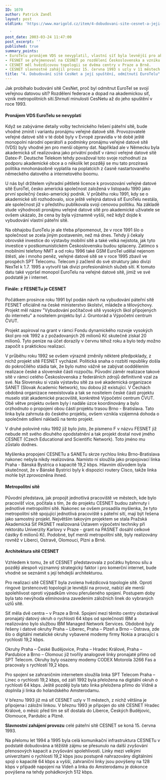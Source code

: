 ```yaml
---
ID: 1070
author: Patrick Zandl
layout: post
oldlink: 'https://www.marigold.cz/item/4-dobudovani-site-cesnet-a-jeji-spusteni-odmitnuti-eurotelu

  '
post_date: 2003-03-24 11:47:00
post_excerpt: ''
published: true
summary_points:
- EuroTelu pronájem VDS se nevyplatil, vlastní síť byla levnější pro akademické uživatele.
- FESNET se přejmenoval na CESNET po rozdělení Československa a vzniku SANET.
- CESNET měl hvězdicovou topologii se dvěma centry v Praze a Brně.
- CESNET slavnostně zahájil provoz 15. června 1993 s uzly v 11 městech.
title: "4. Dobudování sítě CesNet a její spuštění, odmítnutí EuroTelu"
---
```


Jak probíhalo budování sítě CesNet, proč byl odmítnut EuroTel se svojí veřejnou datovou sítí? Rozdělení federace a dopad na akademickou síť, vznik metropolitních sítí.Shrnutí minulosti CesNetu až do jeho spuštění v roce 1993.<!--more--><H4>Pronájem VDS EuroTelu se nevyplatí</H4>
<p>
Když se zabýváme detaily volby technického řešení páteřní sítě, bude vhodné zmínit i variantu pronájmu veřejné datové sítě. Provozovatelé veřejné datové sítě v té době byly v Evropě zpravidla v té době ještě monopolní národní operátoři a podmínky pronájmu veřejné datové sítě (VDS) byly vhodné jen pro menší objemy dat. Například ale v Německu byla akademická síť realizována jako privátní podsíť v rámci veřejné datové sítě Datex-P. Deutsche Telekom tehdy považoval toto svoje rozhodnutí za podporu akademické obce a o několik let později se mu tato prozíravá politika mnohonásobně vyplatila na poplatcích z časně nastartovaného německého datového a internetového boomu. 
<p>
U nás byl držitelem výhradní pětileté licence k provozování veřejné datové sítě EuroTel, česko americká společnost založená v listopadu 1990 jako první společný česko-americký podnik. V průběhu roku 1991, kdy se o akademické síti rozhodovalo, sice ještě veřejná datová síť EuroTelu nestála, ale společnost již v předstihu publikovala svoji cenovou politiku. Na základě stude výhodnosti pronájmu veřejné datové sítě pro akademické uživatele se ovšem ukázalo, že cena by byla významně vyšší, než když dojde k vybudování vlastní páteřní sítě. 
<p>
Na obhajobu EuroTelu je ale třeba připomenout, že v roce 1991 šlo o společnost se zcela jiným postavením, než má dnes. Tehdy ji čekaly obrovské investice do výstavby mobilní sítě a také velká nejistota, jak tyto investice v postkomunistickém Československu budou splaceny. Zatímco s mobilními telefony NMT a od roku 1996 také GSM EuroTel udělal nejenom štěstí, ale i mnoho peněz, veřejné datové sítě se v roce 1995 zbavil ve prospěch SPT Telecomu. Telecom ji začlenil do své struktury jako divizi NexTel k 1.7. 1995 a vytvořil tak divizi profesionálních služeb sítí. K tomuto datu také vypršel monopol EuroTelu na veřejné datové sítě, jimiž ve své podstatě je i internet. 
<H4>Finále: z FESNETu je CESNET</H4>
<p>
Počátkem prosince roku 1991 byl podán návrh na vybudování páteřní sítě FESNET oficiálně na české ministerstvo školství, mládeže a tělovýchovy. Projekt měl název "Vybudování počítačové sítě vysokých škol připojených do internetu" a nositelem projektu byl J. Gruntorád a Výpočetní centrum ČVUT. 
<p>
Projekt aspiroval na grant v rámci Fondu dynamického rozvoje vysokých škol pro rok 1992 a z požadovaných 26 milionů Kč skutečně získal 20 milionů. Tyto peníze na účet dorazily v červnu téhož roku a bylo tedy možno započít s praktickou realizací. 
<p>
V průběhu roku 1992 se ovšem výrazně změnily některé předpoklady, z nichž projekt sítě FESNET vycházel. Politická snaha o rozbití republiky došla do pokročilého stádia tak, že bylo nutno vážně se zabývat ooddělením realizace české a slovenské části rozpočtu. Původní záměr realizace takové sítě v rámci celého Československa z federálních zdrojů definitivně vzal za své. Na Slovensku si vzala výstavbu sítě za své akademická organizace SANET (Slovak Academic Network), tou dobou již existující. V Čechách obdobná organizace neexistovala a tak se nositelem české části projektu muselo stát akademické pracoviště, konkrétně Výpočetní centrum ČVUT. Obě větve projektu ovšem byly i nadále úzce koordinovány a bylo orzhodnuto o propojení obou částí projektu trasou Brno - Bratislava. Tato linka byla zahrnuta do českého projektu, ovšem vznikla vzájemná dohoda o společném sdílení nákladů na tento projekt. 
<p>
V druhé polovině roku 1992 již bylo jisto, že písmeno F v názvu FESNET již nebude mít svého dlouhého opodstatnění a tak projekt dostal nové jmého CESNET (Czech Educational and Scientific Network). Toto jméno mu zůstalo dodnes. 
<p>
Myšlenka propojení CESNETu a SANETu skrze rychlou linku Brno-Bratislava nakonec nebyla nikdy realizována. Namísto ní sloužila jako propojovací linka Praha - Bánská Bystrica o kapacitě 19,2 kbps. Hlavním důvodem byla skutečnost, že v Bánské Bystrici byly k dispozici routery Cisco, takže linka mohle být zprovozněna ihned. 
<H4>Metropolitní sítě </H4>
<p>
Původní představa, jak propojit jednotlivá pracoviště ve městech, kde bylo pracovišť více, počítala s tím, že do projektu CESNET budou zahrnuty i jednotlivé metropolitní sítě. Nakonec se ovšem prosadila myšlenka, že tyto metropolitní sítě spojující jednotlivá pracoviště s páteřní sítí, mají být řešena jako samostný projekt. Největším takovým projektem se stala Pražská Akademická Síť PASNET realizovaná Ústavem výpočetní techniky při rektorátu Univerzity Karlovy v Praze - grant na PASNET dosáhl celkové částky 6 milionů Kč. Podobné, byť menší metropolitní sítě, byly realizovány rovněž v Liberci, Ostravě, Olomouci, Plzni a Brně. 
<H4>Architektura sítě CESNET</H4>
<p>
Vzhledem k tomu, že síť CESNET představovala z počátku hybnou sílu a později alespoň významný strategický faktor i pro komerční internet, bude vhodné se seznámit s její tehdejši architekturou. 
<p>
Pro realizaci sítě CESNET byla zvolena hvězdicová topologie sítě. Oproti ringové (prstencové) topologii je levnější na provoz, nabízí ale menší spolehlivost oproti výpadkům vinou přerušeného spojení. Postupem doby byla tato nevýhoda eliminována zavedením záložních linek do vybraných uzlů sítě. 
<p>
Síť měla dvě centra &#8211; v Praze a Brně. Spojení mezi těmito centry obstarával pronajatý datový okruh o rychlosti 64 kbps od společnosti IBM a realizováno bylo službou IBM Managed Network Services. Obdobně byly řešeny i datové okruhy Praha &#8211; Liberec, Praha &#8211; Plzeň a Brno &#8211; Ostrava, zde šlo o digitální metalické okruhy vybavené modemy firmy Nokia a pracující s rychlostí 19,2 kbps. 
<p>
Okruhy Praha &#8211; České Budějovice, Praha &#8211; Hradec Králové, Praha &#8211; Pardubice a Brno &#8211; Olomouc již tvořily analogové linky pronajaté přímo od SPT Telecom. Okruhy byly osazeny modemy CODEX Motorola 3266 Fas a pracovaly s rychlostí 19,2 kbps. 
<p>
Pro spojení se zahraničním internetem sloužila linka SPT Telecom Praha &#8211; Linec o rychlosti 19,2 kbps, od září 1992 byla přeložena na digitální okruh o rychlosti 64 kbps. Ještě později byla tato linka přeložena přímo do Vídně a doplnila ji linka do holandského Amsterodamu. 
<p>
V březnu 1993 již má síť CESNET uzly v 11 městech, z nichž většina je připojena i záložní linkou. V březnu 1993 je připojen do sítě CESNET Hradec Králové, o měsíc před tím se síť dostala do Liberce, Českých Budějovic, Olomouce, Pardubic a Plzně. 
<p>
<STRONG>Slavnostní zahájení provozu</STRONG> celé páteřní sítě CESNET se koná 15. června 1993. 
<p>
Na přelomu let 1994 a 1995 byla celá komunikační infrastruktura CESNETu v podstatě dobudována a těžiště zájmu se přesunulo na další zvyšování přenosových kapacit a zvyšování spolehlivosti. Linky mezi velkými univerzitami o rychlosti 19,2 kbps jsou postupně nahrazovány digitálními spoji o kapacitě 64 kbps a vyšší, zahraniční linky jsou povýšeny na 128 kbps v případě napojení na Vídeň a linka do Amsterodamu je dokonce povýšena na tehdy pohádkových 512 kbps. </p>